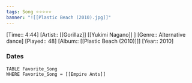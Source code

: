 ```yaml
---
tags: Song ⭐⭐⭐⭐⭐ 
banner: "![[Plastic Beach (2010).jpg]]"
---
```

[Time:: 4:44]
[Artist:: [[Gorillaz]] [[Yukimi Nagano]] ]
[Genre:: Alternative dance]
[Played:: 48]
[Album:: [[Plastic Beach (2010)]]]
[Year:: 2010]
### Dates
````dataview
TABLE Favorite_Song
WHERE Favorite_Song = [[Empire Ants]]
````